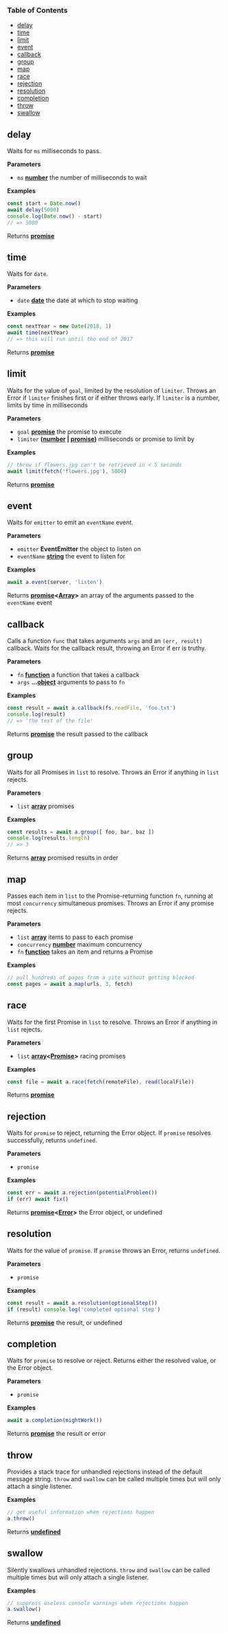 <!-- Generated by documentation.js. Update this documentation by updating the source code. -->

### Table of Contents

-   [delay](#delay)
-   [time](#time)
-   [limit](#limit)
-   [event](#event)
-   [callback](#callback)
-   [group](#group)
-   [map](#map)
-   [race](#race)
-   [rejection](#rejection)
-   [resolution](#resolution)
-   [completion](#completion)
-   [throw](#throw)
-   [swallow](#swallow)

## delay

Waits for `ms` milliseconds to pass.

**Parameters**

-   `ms` **[number](https://developer.mozilla.org/en-US/docs/Web/JavaScript/Reference/Global_Objects/Number)** the number of milliseconds to wait

**Examples**

```javascript
const start = Date.now()
await delay(5000)
console.log(Date.now() - start)
// => 5000
```

Returns **[promise](https://developer.mozilla.org/en-US/docs/Web/JavaScript/Reference/Global_Objects/Promise)** 

## time

Waits for `date`.

**Parameters**

-   `date` **[date](https://developer.mozilla.org/en-US/docs/Web/JavaScript/Reference/Global_Objects/Date)** the date at which to stop waiting

**Examples**

```javascript
const nextYear = new Date(2018, 1)
await time(nextYear)
// => this will run until the end of 2017
```

Returns **[promise](https://developer.mozilla.org/en-US/docs/Web/JavaScript/Reference/Global_Objects/Promise)** 

## limit

Waits for the value of `goal`, limited by the resolution of `limiter`.
Throws an Error if `limiter` finishes first or if either throws early.
If `limiter` is a number, limits by time in milliseconds

**Parameters**

-   `goal` **[promise](https://developer.mozilla.org/en-US/docs/Web/JavaScript/Reference/Global_Objects/Promise)** the promise to execute
-   `limiter` **([number](https://developer.mozilla.org/en-US/docs/Web/JavaScript/Reference/Global_Objects/Number) \| [promise](https://developer.mozilla.org/en-US/docs/Web/JavaScript/Reference/Global_Objects/Promise))** milliseconds or promise to limit by

**Examples**

```javascript
// throw if flowers.jpg can't be retrieved in < 5 seconds
await limit(fetch('flowers.jpg'), 5000)
```

Returns **[promise](https://developer.mozilla.org/en-US/docs/Web/JavaScript/Reference/Global_Objects/Promise)** 

## event

Waits for `emitter` to emit an `eventName` event.

**Parameters**

-   `emitter` **EventEmitter** the object to listen on
-   `eventName` **[string](https://developer.mozilla.org/en-US/docs/Web/JavaScript/Reference/Global_Objects/String)** the event to listen for

**Examples**

```javascript
await a.event(server, 'listen')
```

Returns **[promise](https://developer.mozilla.org/en-US/docs/Web/JavaScript/Reference/Global_Objects/Promise)&lt;[Array](https://developer.mozilla.org/en-US/docs/Web/JavaScript/Reference/Global_Objects/Array)>** an array of the arguments passed to the `eventName` event

## callback

Calls a function `func` that takes arguments `args` and an `(err, result)` callback.
Waits for the callback result, throwing an Error if err is truthy.

**Parameters**

-   `fn` **[function](https://developer.mozilla.org/en-US/docs/Web/JavaScript/Reference/Statements/function)** a function that takes a callback
-   `args` **...[object](https://developer.mozilla.org/en-US/docs/Web/JavaScript/Reference/Global_Objects/Object)** arguments to pass to `fn`

**Examples**

```javascript
const result = await a.callback(fs.readFile, 'foo.txt')
console.log(result)
// => 'the text of the file'
```

Returns **[promise](https://developer.mozilla.org/en-US/docs/Web/JavaScript/Reference/Global_Objects/Promise)** the result passed to the callback

## group

Waits for all Promises in `list` to resolve.
Throws an Error if anything in `list` rejects.

**Parameters**

-   `list` **[array](https://developer.mozilla.org/en-US/docs/Web/JavaScript/Reference/Global_Objects/Array)** promises

**Examples**

```javascript
const results = await a.group([ foo, bar, baz ])
console.log(results.length)
// => 3
```

Returns **[array](https://developer.mozilla.org/en-US/docs/Web/JavaScript/Reference/Global_Objects/Array)** promised results in order

## map

Passes each item in `list` to the Promise-returning function `fn`,
running at most `concurrency` simultaneous promises.
Throws an Error if any promise rejects.

**Parameters**

-   `list` **[array](https://developer.mozilla.org/en-US/docs/Web/JavaScript/Reference/Global_Objects/Array)** items to pass to each promise
-   `concurrency` **[number](https://developer.mozilla.org/en-US/docs/Web/JavaScript/Reference/Global_Objects/Number)** maximum concurrency
-   `fn` **[function](https://developer.mozilla.org/en-US/docs/Web/JavaScript/Reference/Statements/function)** takes an item and returns a Promise

**Examples**

```javascript
// pull hundreds of pages from a site without getting blocked
const pages = await a.map(urls, 3, fetch)
```

## race

Waits for the first Promise in `list` to resolve.
Throws an Error if anything in `list` rejects.

**Parameters**

-   `list` **[array](https://developer.mozilla.org/en-US/docs/Web/JavaScript/Reference/Global_Objects/Array)&lt;[Promise](https://developer.mozilla.org/en-US/docs/Web/JavaScript/Reference/Global_Objects/Promise)>** racing promises

**Examples**

```javascript
const file = await a.race(fetch(remoteFile), read(localFile))
```

Returns **[promise](https://developer.mozilla.org/en-US/docs/Web/JavaScript/Reference/Global_Objects/Promise)** 

## rejection

Waits for `promise` to reject, returning the Error object.
If `promise` resolves successfully, returns `undefined`.

**Parameters**

-   `promise`  

**Examples**

```javascript
const err = await a.rejection(potentialProblem())
if (err) await fix()
```

Returns **[promise](https://developer.mozilla.org/en-US/docs/Web/JavaScript/Reference/Global_Objects/Promise)&lt;[Error](https://developer.mozilla.org/en-US/docs/Web/JavaScript/Reference/Global_Objects/Error)>** the Error object, or undefined

## resolution

Waits for the value of `promise`.
If `promise` throws an Error, returns `undefined`.

**Parameters**

-   `promise`  

**Examples**

```javascript
const result = await a.resolution(optionalStep())
if (result) console.log('completed optional step')
```

Returns **[promise](https://developer.mozilla.org/en-US/docs/Web/JavaScript/Reference/Global_Objects/Promise)** the result, or undefined

## completion

Waits for `promise` to resolve or reject.
Returns either the resolved value, or the Error object.

**Parameters**

-   `promise`  

**Examples**

```javascript
await a.completion(mightWork())
```

Returns **[promise](https://developer.mozilla.org/en-US/docs/Web/JavaScript/Reference/Global_Objects/Promise)** the result or error

## throw

Provides a stack trace for unhandled rejections instead of the default message string.
`throw` and `swallow` can be called multiple times but will only attach a single listener.

**Examples**

```javascript
// get useful information when rejections happen
a.throw()
```

Returns **[undefined](https://developer.mozilla.org/en-US/docs/Web/JavaScript/Reference/Global_Objects/undefined)** 

## swallow

Silently swallows unhandled rejections.
`throw` and `swallow` can be called multiple times but will only attach a single listener.

**Examples**

```javascript
// suppress useless console warnings when rejections happen
a.swallow()
```

Returns **[undefined](https://developer.mozilla.org/en-US/docs/Web/JavaScript/Reference/Global_Objects/undefined)** 
